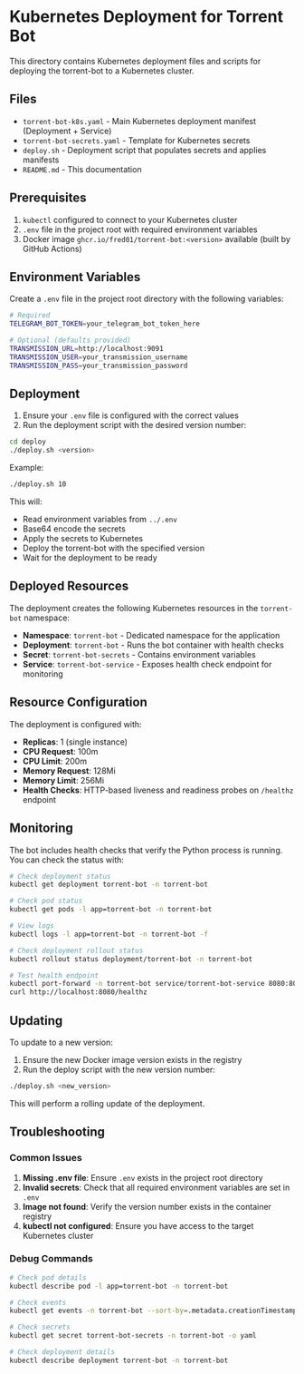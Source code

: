 # Kubernetes Deployment for Torrent Bot

This directory contains Kubernetes deployment files and scripts for deploying the torrent-bot to a Kubernetes cluster.

## Files

- `torrent-bot-k8s.yaml` - Main Kubernetes deployment manifest (Deployment + Service)
- `torrent-bot-secrets.yaml` - Template for Kubernetes secrets
- `deploy.sh` - Deployment script that populates secrets and applies manifests
- `README.md` - This documentation

## Prerequisites

1. `kubectl` configured to connect to your Kubernetes cluster
2. `.env` file in the project root with required environment variables
3. Docker image `ghcr.io/fred01/torrent-bot:<version>` available (built by GitHub Actions)

## Environment Variables

Create a `.env` file in the project root directory with the following variables:

```bash
# Required
TELEGRAM_BOT_TOKEN=your_telegram_bot_token_here

# Optional (defaults provided)
TRANSMISSION_URL=http://localhost:9091
TRANSMISSION_USER=your_transmission_username
TRANSMISSION_PASS=your_transmission_password
```

## Deployment

1. Ensure your `.env` file is configured with the correct values
2. Run the deployment script with the desired version number:

```bash
cd deploy
./deploy.sh <version>
```

Example:
```bash
./deploy.sh 10
```

This will:
- Read environment variables from `../.env`
- Base64 encode the secrets
- Apply the secrets to Kubernetes
- Deploy the torrent-bot with the specified version
- Wait for the deployment to be ready

## Deployed Resources

The deployment creates the following Kubernetes resources in the `torrent-bot` namespace:

- **Namespace**: `torrent-bot` - Dedicated namespace for the application
- **Deployment**: `torrent-bot` - Runs the bot container with health checks
- **Secret**: `torrent-bot-secrets` - Contains environment variables
- **Service**: `torrent-bot-service` - Exposes health check endpoint for monitoring

## Resource Configuration

The deployment is configured with:
- **Replicas**: 1 (single instance)
- **CPU Request**: 100m
- **CPU Limit**: 200m
- **Memory Request**: 128Mi
- **Memory Limit**: 256Mi
- **Health Checks**: HTTP-based liveness and readiness probes on `/healthz` endpoint

## Monitoring

The bot includes health checks that verify the Python process is running. You can check the status with:

```bash
# Check deployment status  
kubectl get deployment torrent-bot -n torrent-bot

# Check pod status
kubectl get pods -l app=torrent-bot -n torrent-bot

# View logs
kubectl logs -l app=torrent-bot -n torrent-bot -f

# Check deployment rollout status
kubectl rollout status deployment/torrent-bot -n torrent-bot

# Test health endpoint
kubectl port-forward -n torrent-bot service/torrent-bot-service 8080:8080 &
curl http://localhost:8080/healthz
```

## Updating

To update to a new version:

1. Ensure the new Docker image version exists in the registry
2. Run the deploy script with the new version number:

```bash
./deploy.sh <new_version>
```

This will perform a rolling update of the deployment.

## Troubleshooting

### Common Issues

1. **Missing .env file**: Ensure `.env` exists in the project root directory
2. **Invalid secrets**: Check that all required environment variables are set in `.env`
3. **Image not found**: Verify the version number exists in the container registry
4. **kubectl not configured**: Ensure you have access to the target Kubernetes cluster

### Debug Commands

```bash
# Check pod details
kubectl describe pod -l app=torrent-bot -n torrent-bot

# Check events
kubectl get events -n torrent-bot --sort-by=.metadata.creationTimestamp

# Check secrets
kubectl get secret torrent-bot-secrets -n torrent-bot -o yaml

# Check deployment details
kubectl describe deployment torrent-bot -n torrent-bot
```